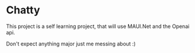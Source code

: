 # Chatty
This project is a self learning project, that will use MAUI.Net and the Openai api.

Don't expect anything major just me messing about :) 
